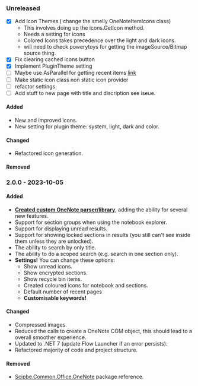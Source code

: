 ### Unreleased

- [x] Add Icon Themes ( change the smelly OneNoteItemIcons class)
  - This involves doing up the icons.GetIcon method.
  - Needs a setting for icons 
  - Colored Icons takes precedence over the light and dark icons.
  - will need to check powerytoys for getting the imageSource/Bitmap source thing.
- [x] Fix clearing cached icons button
- [x] Implement PluginTheme setting
- [ ] Maybe use AsParallel for getting recent items [link](https://devblogs.microsoft.com/pfxteam/plinq-ordering/)
- [ ] Make static icon class non static icon provider
- [ ] refactor settings
- [ ] Add stuff to new page with title and discription see iseue.
#### Added
- New and improved icons.
- New setting for plugin theme: system, light, dark and color.

#### Changed
- Refactored icon generation.

#### Removed



<!-- omit from toc -->
### 2.0.0 - 2023-10-05

<!-- omit from toc -->
#### Added

- **[Created custom OneNote parser/library](https://github.com/Odotocodot/Linq2OneNote)**, adding the ability for several new features.
- Support for section groups when using the notebook explorer.
- Support for displaying unread results.
- Support for showing locked sections in results (you still can't see inside them unless they are unlocked).
- The ability to search by only title.
- The ability to do a scoped search (e.g. search in one section only).
- **Settings!** You can change these options:
    - Show unread icons.
    - Show encrypted sections.
    - Show recycle bin items.
    - Created coloured icons for notebook and sections.
    - Default number of recent pages
    - **Customisable keywords!**

<!-- omit from toc -->
#### Changed

- Compressed images.
- Reduced the calls to create a OneNote COM object, this should lead to a overall smoother experience.
- Updated to .NET 7 (update Flow Launcher if an error persists).
- Refactored majority of code and project structure.

<!-- omit from toc -->
#### Removed

- [Scipbe.Common.Office.OneNote](https://github.com/scipbe/ScipBe-Common-Office) package reference.
